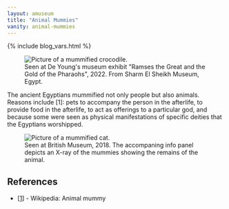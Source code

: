 ```yaml
---
layout: amuseum
title: "Animal Mummies"
vanity: animal-mummies
---
```


{% include blog_vars.html %}

<figure class="center_children">
  <img src="{{resources_path_amuseum}}/crocodile.jpg" alt="Picture of a mummified crocodile." />
  <figcaption>Seen at De Young's museum exhibit "Ramses the Great and the Gold of the Pharaohs", 2022. From Sharm El Sheikh Museum, Egypt.</figcaption>
</figure>

<!--more-->

The ancient Egyptians mummified not only people but also animals. Reasons include [1]: pets to accompany the person in the afterlife, to provide food in the afterlife, to act as offerings to a particular god, and because some were seen as physical manifestations of specific deities that the Egyptians worshipped.

<figure class="center_children">
  <img src="{{resources_path_amuseum}}/cat.jpg" alt="Picture of a mummified cat." />
  <figcaption>Seen at British Museum, 2018. The accompaning info panel depicts an X-ray of the mummies showing the remains of the animal.</figcaption>
</figure>

## References

* [[1](https://en.wikipedia.org/wiki/Animal_mummy)] - Wikipedia: Animal mummy
